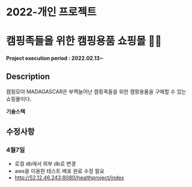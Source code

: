 # 2022-개인 프로젝트
# 캠핑족들을 위한 캠핑용품 쇼핑몰 👵👴

#### Project execution period : 2022.02.13~

## Description
캠핑모아 MADAGASCAR은 부쩍늘어난 캠핑족들을 위한 캠핑용품을 구매할 수 있는 쇼핑몰이다.

**기술스택**

## 수정사항

### 4월7일

- 로컬 db에서 외부 db로 변경 
- aws을 이용한 테스트 베포 완료 수정 필요
- http://52.12.46.243:8080/healthproject/index
